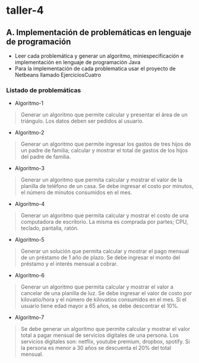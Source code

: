 # taller-4
## A. Implementación de problemáticas en lenguaje de programación

* Leer cada problemática y generar un algoritmo, miniespecificación e implementación en lenguaje de programación Java
* Para la implementación de cada problematica usar el proyecto de Netbeans llamado EjerciciosCuatro

### Listado de problemáticas
* Algoritmo-1
> Generar un algoritmo que permite calcular y presentar el área de un triángulo. Los datos deben ser pedidos al usuario.
* Algoritmo-2
> Generar un algoritmo que permite ingresar los gastos de tres hijos de un padre de familia; calcular y  mostrar el total de gastos de los hijos del padre de familia.
* Algoritmo-3
> Generar un algoritmo que permita calcular y mostrar el valor de la planilla de teléfono de un casa. Se debe ingresar el costo por minutos, el número de minutos consumidos en el mes.
* Algoritmo-4
> Generar un algoritmo que permita calcular y mostrar el costo de una computadora de escritorio. La misma es comprada por partes; CPU, teclado, pantalla, ratón.
* Algoritmo-5
> Generar un solución que permita calcular y mostrar el pago mensual de un préstamo de 1 año de plazo. Se debe ingresar el monto del préstamo y el interés mensual a cobrar. 
* Algoritmo-6
> Generar un algoritmo que permita calcular y mostrar el valor a cancelar de una planilla de luz. Se debe ingresar el valor de costo por kilovatio/hora y el número de kilovatios consumidos en el mes. Si el usuario tiene edad mayor a 65 años, se debe descontrar el 10%.
* Algoritmo-7
> Se debe generar un algoritmo que permite calcular y mostrar el valor total a pagar mensual de servicios digitales de una persona. Los servicios digitales son: netflix, youtube premium, dropbox, spotify. Si la persona es menor a 30 años se descuenta el 20% del total mensual.
